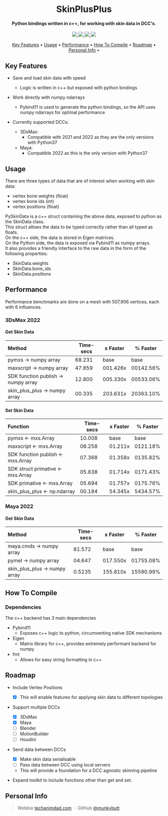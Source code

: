 <h1 align="center">
<!--   <br>
  <a href="http://www.amitmerchant.com/electron-markdownify"><img src="https://raw.githubusercontent.com/amitmerchant1990/electron-markdownify/master/app/img/markdownify.png" alt="SkinPlusPlus" width="200"></a>
  <br> -->
  SkinPlusPlus
  <br>
</h1>

<h4 align="center">Python bindings written in c++, for working with skin data in DCC's</a>.</h4>

<p align="center">
  <a href="https://github.com/munkybutt/SkinPlusPlus/blob/main/LICENSE">
    <img src="https://img.shields.io/github/license/munkybutt/SkinPlusPlus?style=for-the-badge"
  </a>
  <a href="https://github.com/munkybutt/SkinPlusPlus/releases/tag/v0.2.0">
    <!-- <img src="https://badge.fury.io/gh/munkybutt%2FSkinPlusPlus.svg?style=for-the-badge"> -->
    <img src="https://img.shields.io/github/release/munkybutt/SkinPlusPlus?style=for-the-badge&include_prereleases">
  </a>
  <a href="https://saythanks.io/to/munkybutt">
      <img src="https://img.shields.io/badge/Say%20Thanks-!-1EAEDB.svg?style=for-the-badge">
  </a>
  <a href="https://www.paypal.me/munkybuttballs">
    <img src="https://img.shields.io/badge/$-donate-ff69b4.svg?maxAge=2592000&amp;style=for-the-badge">
  </a>
</p>

<p align="center">
  <a href="#key-features">Key Features</a> •
  <a href="#usage">Usage</a> •
  <a href="#performance">Performance</a> •
  <a href="#how-to-compile">How To Compile</a> •
  <a href="#roadmap">Roadmap</a> •
  <a href="#personal-info">Personal Info</a> •
</p>


## Key Features
* Save and load skin data with speed
  - Logic is written in c++ but exposed with python bindings

* Work directly with numpy ndarrays
  - Pybind11 is used to generate the python bindings, so the API uses numpy ndarrays for optimal performance

* Currently supported DCCs:
  - 3DsMax:
  	- Compatible with 2021 and 2022 as they are the only versions with Python37
  - Maya:
    - Compatible 2022 as this is the only version with Python37

## Usage
There are three types of data that are of interest when working with skin data:
- vertex bone weights (float)
- vertex bone ids (int)
- vertex positions (float)

PySkinData is a c++ struct containing the above data, exposed to python as the SkinData class.  
This struct allows the data to be typed correctly rather than all typed as floats.  
On the c++ side, the data is stored in Eigen matrices.  
On the Python side, the data is exposed via Pybind11 as numpy arrays.  
It also provides a friendly interface to the raw data in the form of the following properties:
- SkinData.weights
- SkinData.bone_ids
- SkinData.positions

## Performance
Performance benchmarks are done on a mesh with 507,906 vertices, each with 6 influences.

### 3DsMax 2022
#### Get Skin Data

| Method                                      | Time-secs | x Faster  | % Faster  |
|:--------------------------------------------|-----------|-----------|-----------|
| pymxs -> numpy array                        | 68.231    | base      | base      |
| maxscript -> numpy array                    | 47.859    | 001.426x  | 00142.56% |
| SDK function publish -> numpy array         | 12.800    | 005.330x  | 00533.06% |
| skin_plus_plus -> numpy array               | 00.335    | 203.631x  | 20363.10% |

#### Set Skin Data

| Function                          | Time-secs | x Faster | % Faster |
|:----------------------------------|-----------|----------|----------|
| pymxs <- mxs.Array                | 10.008    | base     | base     |
| maxscript <- mxs.Array            | 08.258    | 01.211x  | 0121.18% |
| SDK function publish <- mxs.Array | 07.368    | 01.358x  | 0135.82% |
| SDK struct primative <- mxs.Array | 05.838    | 01.714x  | 0171.43% |
| SDK primative <- mxs.Array        | 05.694    | 01.757x  | 0175.76% |
| skin_plus_plus <- np.ndarray      | 00.184    | 54.345x  | 5434.57% |

### Maya 2022
#### Get Skin Data

| Method                        | Time-secs | x Faster  | % Faster  |
|:------------------------------|-----------|-----------|-----------|
| maya.cmds -> numpy array      | 81.572    | base      | base      |
| pymel -> numpy array          | 04.647    | 017.550x  | 01755.08% |
| skin_plus_plus -> numpy array | 0.5235    | 155.810x  | 15580.99% |

## How To Compile
### Dependencies
The c++ backend has 3 main dependencies
- Pybind11
  - Exposes c++ logic to python, circumventing native SDK mechanisms
- Eigen
  - Matrix library for c++, provides extremely performant backend for numpy
- fmt
  - Allows for easy string formatting in c++

## Roadmap
* Include Vertex Positions
  - [X] This will enable features for applying skin data to different topologies

* Support multiple DCCs
  - [x] 3DsMax
  - [x] Maya
  - [ ] Blender
  - [ ] MotionBuilder
  - [ ] Houdini

* Send data between DCCs
  - [x] Make skin data serialisable 
  - [ ] Pass data between DCC using local servers
  - This will provide a foundation for a DCC agnostic skinning pipeline

* Expand toolkit to include functions other than get and set.

## Personal Info
> Webbie [techanimdad.com](https://techanimdad.com) &nbsp;&middot;&nbsp;
> GitHub [@munkybutt](https://github.com/munkybutt)
